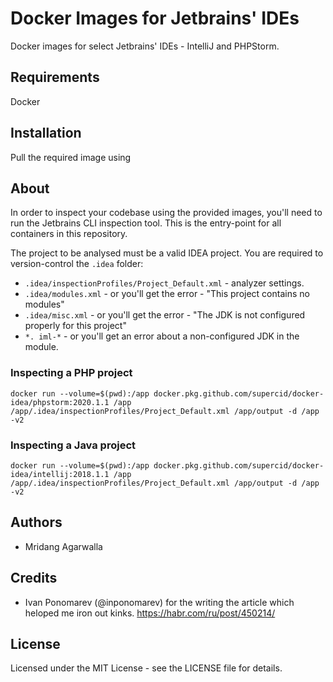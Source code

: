 # Docker Images for Jetbrains' IDEs

Docker images for select Jetbrains' IDEs - IntelliJ and PHPStorm.

Requirements
------------

Docker

Installation
------------

Pull the required image using

About
------------

In order to inspect your codebase using the provided images, you'll need to run
the Jetbrains CLI inspection tool. This is the entry-point for all containers in
this repository.

The project to be analysed must be a valid IDEA project. You are required to version-control the `.idea` folder:
* `.idea/inspectionProfiles/Project_Default.xml` - analyzer settings.
* `.idea/modules.xml` - or you'll get the error - "This project contains no modules"
* `.idea/misc.xml` - or you'll get the error - "The JDK is not configured properly for this project"
* `*. iml-*` - or you'll get an error about a non-configured JDK in the module.



### Inspecting a PHP project

`docker run --volume=$(pwd):/app docker.pkg.github.com/supercid/docker-idea/phpstorm:2020.1.1 /app /app/.idea/inspectionProfiles/Project_Default.xml /app/output -d /app -v2`

### Inspecting a Java project

`docker run --volume=$(pwd):/app docker.pkg.github.com/supercid/docker-idea/intellij:2018.1.1 /app /app/.idea/inspectionProfiles/Project_Default.xml /app/output -d /app -v2`

Authors
-------

* Mridang Agarwalla

Credits
-------

* Ivan Ponomarev (@inponomarev) for the writing the article which heloped me iron
out kinks. https://habr.com/ru/post/450214/

License
-------

Licensed under the MIT License - see the LICENSE file for details.
